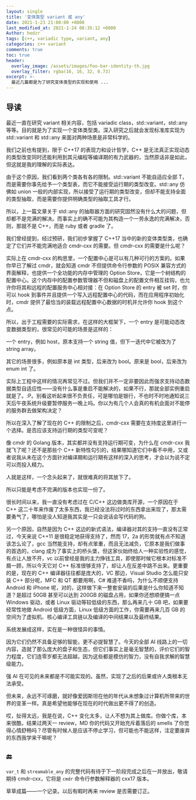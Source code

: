 ```yaml
---
layout: single
title: '变体类型 variant 或 any'
date: 2021-1-23 21:00:00 +0800
last_modified_at: 2021-1-24 08:35:12 +0800
Author: hedzr
tags: [c++, variadic type, variant, any]
categories: c++ variant
comments: true
toc: true
header:
  overlay_image: /assets/images/foo-bar-identity-th.jpg
  overlay_filter: rgba(16, 16, 32, 0.73)
excerpt: >-
  最近几篇都是为了研究变体类型的实现和使用 ...
---
```




## 导读

最近一直在研究 variant 相关内容，包括 variadic class，std::variant，std::any 等等。目的就是为了实现一个变体类型类。深入研究之后就会发现标准库实现为 std::variant 和 std::any 来面对两种场景是非常科学的。

我们之前也有提到，限于 C++17 的表现力和设计哲学，C++ 是无法真正实现动态的类型改变同时还能利用到其元编程等编译期的有力武器的，当然原话非是如此，但这就是我的理解的实际表达。

由于这个原因，我们看到两个类各有各的限制。std::variant 不能自适应全部 T，而是需要你事先给予一个类型表，而它不能接受运行期的类型改变。std::any 仿佛如 union 一般的内部实现，所以接受了运行期的类型改变，但却不能支持全面的类型抽取，而是需要你提供明确类型的抽取工具才行。

所以，上一篇文章关于 std::any 的抽取器方面的研究固然没有什么大的问题，但却都不是完满的解决。而事实上的确不可能为其构造一个一劳永逸的完满解决，否则，那就不是 C++，而是 ruby 或者 gradle 了。



我们曾经提到，经过预研，我们初步掌握了 C++17 当中的新的变体类型类，也确定了它们并不能完满地适合 cmdr-cxx 的需要。但 cmdr-cxx 的需要是什么呢？

实际上在 cmdr-cxx 的构思里，一个配置中心是可以有几种可行的方案的。如果你早已了解过 cmdr，就会知道 cmdr 不但提供命令行参数的 POSIX 兼容方式的界面解释，也提供一个全功能的内存中管理的 Option Store，它是一个树结构的配置中心。这个内存中的配置参数管理器不但和磁盘上的配置文件相互挂钩，也允许你将其和远程的配置服务中心相对接：在 Option Store 的 entry 被 set 时，你可以 hook 到事件并且提供一个写入远程配置中心的代码，而在应用程序初始化时，cmdr 提供了最恰当的装载远程配置中心数据的时机并允许你 hook 到这个点。

所以，出于工程需要的实际需求，在这样的大框架下，一个 entry 是可能动态改变数据类型的，很常见的可能的场景是这样的：

一个 entry，例如 host，原本支持一个 string 值，但下一迭代中它被改为了 string array。

其它的场景很多，例如原本是 int 类型，后来改为 bool。原来是 bool，后来改为 enum int 了。

实际上工程中这样的情况再常见不过。但我们并不一定非要因此而强求支持动态数据类型自适应性——没有什么事是重启不能解决的，如果不行，那就全部实例重启就是了。:P。别看这听起来很不负责任，可是哪怕是银行，不也时不时地通知说三天后午夜系统升级要暂停服务一晚上吗。你以为有几个人会真的有机会面对不能停的服务群去做架构决定？

所以在深入了解了现在的 C++ 的限制之后，cmdr-cxx 需要在支持度这里进行一个选择。是否应该支持运行期的类型可变呢？

像 cmdr 的 Golang 版本，其实都并没有支持运行期可变，为什么在 cmdr-cxx 我就飞了呢？还不是那些个 C++ 新特性勾引的，结果哪知道它们中看不中用，又或者说我从未在这个方面针对编译期和运行期有这样的深入的思考，才会以为说不定可以而投入精力。

人就是这样，一个念头起来了，就很难真的将其放下了。

所以只能是考虑不完满的版本也实现一份了。



很长时间以来，我一直没有考虑过在 C/C++ 这边做类库开源，一个原因在于 C++ 这二十年来作废了太多东西，我已经没法将过时的东西拿出来现了，那太需要勇气了，哪怕是没人知道我其实是一只会说话会写代码的狗。

另一个原因，自然是因为 C++ 这边的新式语法，编译器对其的支持一直没有正常过，今天来说 C++11 是很稳定地获得支持了，然而 17，2a 的形势就有点不知道该怎么论了，gcc 当然能支持，却有点笨重，而且无法减负，它原本是我们做事的首选的，clang 成为了事实上的桥头堡，但这家伙始终给人一种实验性的感觉，有点让人放不开，vc 以前曾经是我的主力挣钱工具，即使那时候它根本对标准不屑一顾，所以今天它对 C++ 标准很够支持了，却让人在反差中跳不出来。更重要的是，现在的 C++ 编译器往往都是庞大的，VC 那边，Visual Studio 怎么能只安装 C++ 部分呢，MFC 和 QT 都要用啊，C# 难道不香吗，为什么不顺便支持 Android 和 iPhone 呢，对的，这样做下来一整套安装的后果是什么你知道不知道？是超过 50GB 甚至可以达到 200GB 的磁盘占用，如果你还想顺便搞一点 Windows 驱动，或者 Linux 驱动等较低级的东西，那么再来几十 GB 吧，如果要经常性地做 Android 低级方面，Linux 低级方面的工作，你需要再来几百 GB 的空间为了虚拟机、核心编译工具链以及编译的中间结果以及最终结果。

系统发展成这样，实在是一种很怪异的事情。

因为它们仍然不具备足够的智能，更不必提智慧了。今天的全部 AI 线路上的一切内容，造就了那么庞大的盘子和生态，但它们事实上是毫无智慧的，评价它们的智力程度，它们连零岁都无法超越，因为这些都是模仿的智力，没有自我求解的智慧级能力。

强 AI 在可见的未来都是不可能实现的。虽然，实现了之后的后果或许人类根本无法承受。

但未来，永远不可琢磨，就好像爱因斯坦在他的年代从未想象过计算机所带来的世界的变革一样。真是希望他能够在现在的时代做出更不得了的创造。

哎，扯得太远，我是在说，C++ 变化太多，让人不想为其上做库。你做个库，本来很酷，结果过两天一 review，MD 你的代码又开始充斥着落后的 smells 了你觉得心情舒畅吗？尽管有时候人是应该不停止学习，但可能也不能这样，注定要废弃的东西我学来干嘛呢？





## :end:

`var_t` 和 `streamable_any` 的完整代码有待于下一阶段完成之后在一并放出，敬请期待 cmdr-cxx，它将是 `cmdr` 命令行参数解释器的 cxx17 版本。

草草成篇——一个记录。以后有暇时再来 review 是否需要订正。





